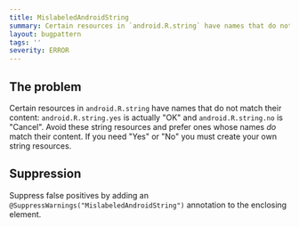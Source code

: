 ```yaml
---
title: MislabeledAndroidString
summary: Certain resources in `android.R.string` have names that do not match their content
layout: bugpattern
tags: ''
severity: ERROR
---
```


<!--
*** AUTO-GENERATED, DO NOT MODIFY ***
To make changes, edit the @BugPattern annotation or the explanation in docs/bugpattern.
-->

## The problem
Certain resources in `android.R.string` have names that do not match their content: `android.R.string.yes` is actually "OK" and `android.R.string.no` is "Cancel". Avoid these string resources and prefer ones whose names *do* match their content. If you need "Yes" or "No" you must create your own string resources.

## Suppression
Suppress false positives by adding an `@SuppressWarnings("MislabeledAndroidString")` annotation to the enclosing element.
